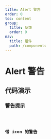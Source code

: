 ```yaml
---
title: Alert 警告
order: 0
toc: content
group:
  title: 反馈
  order: 0
nav:
  title: 组件
  path: /components
---
```


# Alert 警告

## 代码演示

### 警告提示

<code src="./demos/basic.tsx" />

### 带 icon 的警告

<code src="./demos/icon.tsx" />

